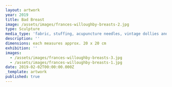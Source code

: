 ```yaml
---
layout: artwork
year: 2019
title: Bad Breast
image: /assets/images/frances-willoughby-breasts-2.jpg
type: Sculpture
media_type: 'fabric, stuffing, acupuncture needles, vintage dollies and beads'
description: ''
dimensions: each measures approx. 20 x 20 cm
exhibition: ''
images:
  - /assets/images/frances-willoughby-breasts-3.jpg
  - /assets/images/frances-willoughby-breasts-1.jpg
date: 2019-02-02T00:00:00.000Z
_template: artwork
published: true
---
```


